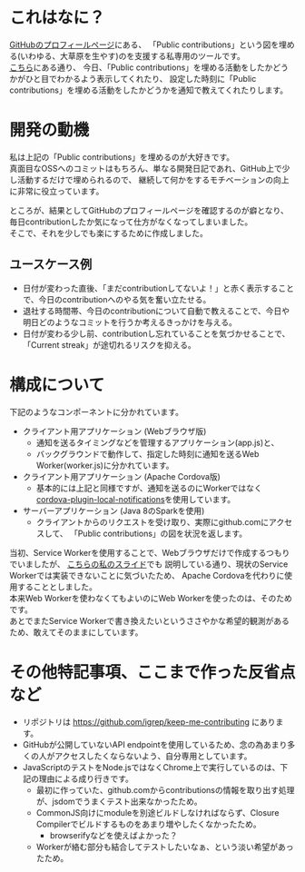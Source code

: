 # これはなに？

[GitHubのプロフィールページ](https://github.com/igrep)にある、
「Public contributions」という図を埋める(いわゆる、大草原を生やす)のを支援する私専用のツールです。  
[こちら](https://keep-me-contributing.herokuapp.com/)にある通り、
今日、「Public contributions」を埋める活動をしたかどうかがひと目でわかるよう表示してくれたり、
設定した時刻に「Public contributions」を埋める活動をしたかどうかを通知で教えてくれたりします。

# 開発の動機

私は上記の「Public contributions」を埋めるのが大好きです。  
真面目なOSSへのコミットはもちろん、単なる開発日記であれ、GitHub上で少し活動するだけで埋められるので、
継続して何かをするモチベーションの向上に非常に役立っています。

ところが、結果としてGitHubのプロフィールページを確認するのが癖となり、
毎日contributionしたか気になって仕方がなくなってしまいました。  
そこで、それを少しでも楽にするために作成しました。

## ユースケース例

- 日付が変わった直後、「まだcontributionしてないよ！」と赤く表示することで、今日のcontributionへのやる気を奮い立たせる。
- 退社する時間帯、今日のcontributionについて自動で教えることで、今日や明日どのようなコミットを行うか考えるきっかけを与える。
- 日付が変わる少し前、contributionし忘れていることを気づかせることで、「Current streak」が途切れるリスクを抑える。

# 構成について

下記のようなコンポーネントに分かれています。

- クライアント用アプリケーション (Webブラウザ版)
    - 通知を送るタイミングなどを管理するアプリケーション(app.js)と、
    - バックグラウンドで動作して、指定した時刻に通知を送るWeb Worker(worker.js)に分かれています。
- クライアント用アプリケーション (Apache Cordova版)
    - 基本的には上記と同様ですが、通知を送るのにWorkerではなく[cordova-plugin-local-notifications](https://github.com/katzer/cordova-plugin-local-notifications)を使用しています。
- サーバーアプリケーション (Java 8のSparkを使用)
    - クライアントからのリクエストを受け取り、実際にgithub.comにアクセスして、
      「Public contributions」の図を状況を返します。

当初、Service Workerを使用することで、Webブラウザだけで作成するつもりでいましたが、
[こちらの私のスライド](http://the.igreque.info/slides/2015-10-01-service-worker.html)でも
説明している通り、現状のService Workerでは実装できないことに気づいたため、
Apache Cordovaを代わりに使用することとしました。  
本来Web Workerを使わなくてもよいのにWeb Workerを使ったのは、そのためです。  
あとでまたService Workerで書き換えたいというささやかな希望的観測があるため、敢えてそのままにしています。

# その他特記事項、ここまで作った反省点など

- リポジトリは https://github.com/igrep/keep-me-contributing にあります。
- GitHubが公開していないAPI endpointを使用しているため、念の為あまり多くの人がアクセスしたくならないよう、自分専用としています。
- JavaScriptのテストをNode.jsではなくChrome上で実行しているのは、下記の理由による成り行きです。
    - 最初に作っていた、github.comからcontributionsの情報を取り出す処理が、jsdomでうまくテスト出来なかったため。
    - CommonJS向けにmoduleを別途ビルドしなければならず、Closure Compilerでビルドするものをあまり増やしたくなかったため。
        - browserifyなどを使えばよかった？
    - Workerが絡む部分も結合してテストしたいなぁ、という淡い希望があったため。

